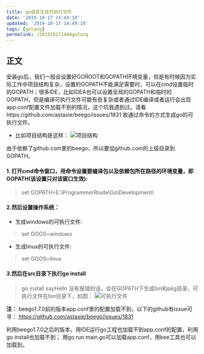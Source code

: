 ```yaml
---
title: go语言生成可执行文件
date: '2019-10-17 14:49:10'
updated: '2019-10-17 14:49:10'
tags: [golang]
permalink: /201910171448golang
---
```


## 正文
安装go后，我们一般会设置好GOROOT和GOPATH环境变量，但是有时候因为实际工作中项目结构复杂，设置的GOPATH不能满足需要时，可以在cmd设置临时的GOPATH；很多IDE，比如IDEA也可以设置全局的GOPATH和临时的GOPATH，但是编译可执行文件可能有些复杂或者通过IDE编译或者运行会出现app.conf配置文件加载不到的情况，这个坑我遇到过。请看https://github.com/astaxie/beego/issues/1831 
故通过命令的方式生成go的可执行文件。

* 比如项目结构是这样：
![项目结构](https://cdn.jsdelivr.net/gh/smallersoup/jsDelivr-cdn@main/blog/article/imgconvert-csdnimg/a049ea484a448fd7ce2cf520f4fb4269.png)

由于依赖了github.com里的beego，所以要加github.com的上级目录到GOPATH。
#### 1. 打开cmd命令窗口，用命令设置要编译包以及依赖包所在路径的环境变量，即GOPATH(该设置只对该窗口生效):
> set GOPATH=E:\ProgrammerRoute\Go\Development\

#### 2.然后设置操作系统：
* 生成windows的可执行文件:
> set GOOS=windows
* 生成linux的可执行文件:
>set GOOS=linux
#### 3.然后在src目录下执行go install
>go install sayHello
没有报错的话，会在GOPATH下生成bin和pkg目录，可执行文件在bin目录下，如图：
![可执行文件](https://cdn.jsdelivr.net/gh/smallersoup/jsDelivr-cdn@main/blog/article/imgconvert-csdnimg/4fb53dde193070823748a8671e80842d.png)

**注：**
beego1.7.0前的版本app.conf里的配置加载不到，以下的github有issue可寻：
https://github.com/astaxie/beego/issues/1831

利用beego1.7.0之后的版本，用IDE运行go工程也加载不到app.conf的配置，利用go install也加载不到；
用go run main.go可以加载app.conf，用bee工具也可以加载到。



